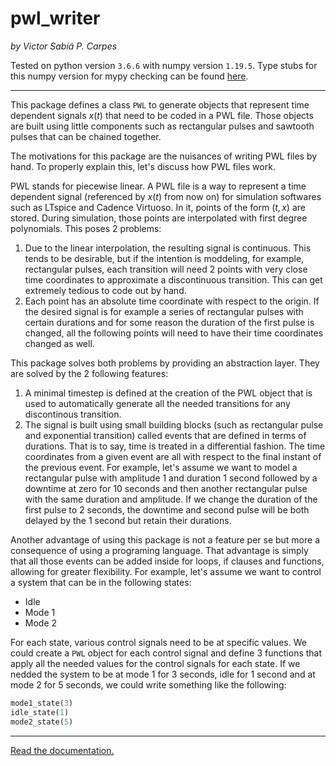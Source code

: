 # pwl_writer

*by Victor Sabiá P. Carpes*

Tested on python version `3.6.6` with numpy version `1.19.5`. Type stubs for this numpy version for mypy checking can be found [here](https://github.com/numpy/numpy-stubs).

---

This package defines a class `PWL` to generate objects that represent time dependent signals $x(t)$ that need to be coded in a PWL file. Those objects are built using little components such as rectangular pulses and sawtooth pulses that can be chained together.

The motivations for this package are the nuisances of writing PWL files by hand. To properly explain this, let's discuss how PWL files work.

PWL stands for piecewise linear. A PWL file is a way to represent a time dependent signal (referenced by $x(t)$ from now on) for simulation softwares such as LTspice and Cadence Virtuoso. In it, points of the form $(t, x)$ are stored. During simulation, those points are interpolated with first degree polynomials. This poses 2 problems:

1. Due to the linear interpolation, the resulting signal is continuous. This tends to be desirable, but if the intention is moddeling, for example, rectangular pulses, each transition will need 2 points with very close time coordinates to approximate a discontinuous transition. This can get extremely tedious to code out by hand.
2. Each point has an absolute time coordinate with respect to the origin. If the desired signal is for example a series of rectangular pulses with certain durations and for some reason the duration of the first pulse is changed, all the following points will need to have their time coordinates changed as well.

This package solves both problems by providing an abstraction layer. They are solved by the 2 following features:

1. A minimal timestep is defined at the creation of the PWL object that is used to automatically generate all the needed transitions for any discontinous transition.
2. The signal is built using small building blocks (such as rectangular pulse and exponential transition) called events that are defined in terms of durations. That is to say, time is treated in a differential fashion. The time coordinates from a given event are all with respect to the final instant of the previous event. For example, let's assume we want to model a rectangular pulse with amplitude 1 and duration 1 second followed by a downtime at zero for 10 seconds and then another rectangular pulse with the same duration and amplitude. If we change the duration of the first pulse to 2 seconds, the downtime and second pulse will be both  delayed by the 1 second but retain their durations.

Another advantage of using this package is not a feature per se but more a consequence of using a programing language. That advantage is simply that all those events can be added inside for loops, if clauses and functions, allowing for greater flexibility. For example, let's assume we want to control a system that can be in the following states:

* Idle
* Mode 1
* Mode 2

For each state, various control signals need to be at specific values. We could create a `PWL` object for each control signal and define 3 functions that apply all the needed values for the control signals for each state. If we nedded the system to be at mode 1 for 3 seconds, idle for 1 second and at mode 2 for 5 seconds, we could write something like the following:

```python
mode1_state(3)
idle_state(1)
mode2_state(5)
```

---

[Read the documentation.](https://htmlpreview.github.io/?https://github.com/victorscarpes/pwl_writer/blob/main/docs/pwl_writer.html)
